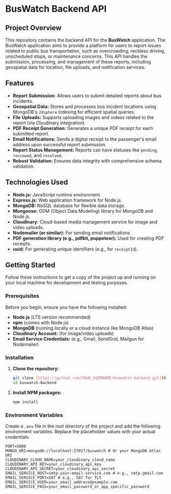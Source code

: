 # BusWatch Backend API

## Project Overview

This repository contains the backend API for the **BusWatch** application. The BusWatch application aims to provide a platform for users to report issues related to public bus transportation, such as overcrowding, reckless driving, unscheduled stops, or maintenance concerns. This API handles the submission, processing, and management of these reports, including geospatial data for location, file uploads, and notification services.

## Features

* **Report Submission:** Allows users to submit detailed reports about bus incidents.
* **Geospatial Data:** Stores and processes bus incident locations using MongoDB's `2dsphere` indexing for efficient spatial queries.
* **File Uploads:** Supports uploading images and videos related to the report (via Cloudinary integration).
* **PDF Receipt Generation:** Generates a unique PDF receipt for each submitted report.
* **Email Notifications:** Sends a digital receipt to the passenger's email address upon successful report submission.
* **Report Status Management:** Reports can have statuses like `pending`, `reviewed`, and `resolved`.
* **Robust Validation:** Ensures data integrity with comprehensive schema validation.

## Technologies Used

* **Node.js:** JavaScript runtime environment.
* **Express.js:** Web application framework for Node.js.
* **MongoDB:** NoSQL database for flexible data storage.
* **Mongoose:** ODM (Object Data Modeling) library for MongoDB and Node.js.
* **Cloudinary:** Cloud-based media management service for image and video uploads.
* **Nodemailer (or similar):** For sending email notifications.
* **PDF generation library (e.g., pdfkit, puppeteer):** Used for creating PDF receipts.
* **uuid:** For generating unique identifiers (e.g., for `receiptId`).

## Getting Started

Follow these instructions to get a copy of the project up and running on your local machine for development and testing purposes.

### Prerequisites

Before you begin, ensure you have the following installed:

* **Node.js** (LTS version recommended)
* **npm** (comes with Node.js)
* **MongoDB** (running locally or a cloud instance like MongoDB Atlas)
* **Cloudinary Account:** (for image/video uploads)
* **Email Service Credentials:** (e.g., Gmail, SendGrid, Mailgun for Nodemailer)

### Installation

1.  **Clone the repository:**
    ```bash
    git clone [https://github.com/YOUR_USERNAME/buswatch-backend.git](https://github.com/YOUR_USERNAME/buswatch-backend.git)
    cd buswatch-backend
    ```

2.  **Install NPM packages:**
    ```bash
    npm install
    ```

### Environment Variables

Create a `.env` file in the root directory of the project and add the following environment variables. Replace the placeholder values with your actual credentials.

```env
PORT=5000
MONGO_URI=mongodb://localhost:27017/buswatch # Or your MongoDB Atlas URI
CLOUDINARY_CLOUD_NAME=your_cloudinary_cloud_name
CLOUDINARY_API_KEY=your_cloudinary_api_key
CLOUDINARY_API_SECRET=your_cloudinary_api_secret
EMAIL_SERVICE_HOST=smtp.your-email-service.com # e.g., smtp.gmail.com
EMAIL_SERVICE_PORT=587 # e.g., 587 for TLS
EMAIL_SERVICE_USER=your_email_address@example.com
EMAIL_SERVICE_PASS=your_email_password_or_app_specific_password